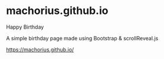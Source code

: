 # machorius.github.io
Happy Birthday

A simple birthday page made using Bootstrap & scrollReveal.js

https://machorius.github.io/
